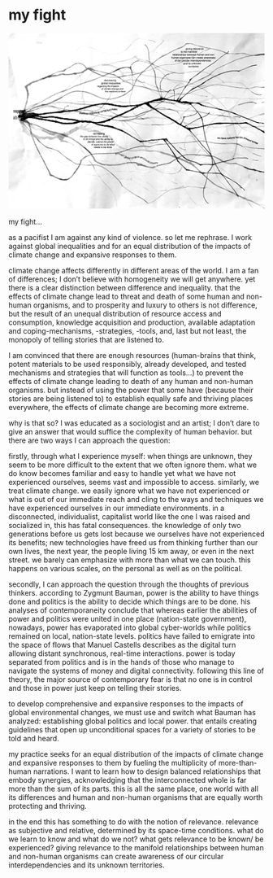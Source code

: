 # my fight

![](../images/myfight/poster01.jpg)

my fight...

as a pacifist I am against any kind of violence.
so let me rephrase. I work against global inequalities and for an equal distribution of the impacts of climate change and expansive responses to them.

climate change affects differently in different areas of the world. I am a fan of differences; I don’t believe with homogeneity we will get anywhere. yet there is a clear distinction between difference and inequality. that the effects of climate change lead to threat and death of some human and non-human organisms, and to prosperity and luxury to others is not difference, but the result of an unequal distribution of resource access and consumption, knowledge acquisition and production, available adaptation and coping-mechanisms, -strategies, -tools, and, last but not least, the monopoly of telling stories that are listened to.

I am convinced that there are enough resources (human-brains that think, potent materials to be used responsibly, already developed, and tested mechanisms and strategies that will function as tools…) to prevent the effects of climate change leading to death of any human and non-human organisms. but instead of using the power that some have (because their stories are being listened to) to establish equally safe and thriving places everywhere, the effects of climate change are becoming more extreme.

why is that so?  I was educated as a sociologist and an artist; I don’t dare to give an answer that would suffice the complexity of human behavior.
but there are two ways I can approach the question:

firstly, through what I experience myself: when things are unknown, they seem to be more difficult to the extent that we often ignore them. what we do know becomes familiar and easy to handle yet what we have not experienced ourselves, seems vast and impossible to access.
similarly, we treat climate change. we easily ignore what we have not experienced or what is out of our immediate reach and cling to the ways and techniques we have experienced ourselves in our immediate environments. in a disconnected, individualist, capitalist world like the one I was raised and socialized in, this has fatal consequences. the knowledge of only two generations before us gets lost because we ourselves have not experienced its benefits; new technologies have freed us from thinking further than our own lives, the next year, the people living 15 km away, or even in the next street. we barely can emphasize with more than what we can touch. this happens on various scales, on the personal as well as on the political.

secondly, I can approach the question through the thoughts of previous thinkers. according to Zygmunt Bauman, power is the ability to have things done and politics is the ability to decide which things are to be done. his analyses of contemporaneity conclude that whereas earlier the abilities of power and politics were united in one place (nation-state government), nowadays, power has evaporated into global cyber-worlds while politics remained on local, nation-state levels. politics have failed to emigrate into the space of flows that Manuel Castells describes as the digital turn allowing distant synchronous, real-time interactions. power is today separated from politics and is in the hands of those who manage to navigate the systems of money and digital connectivity.
following this line of theory, the major source of contemporary fear is that no one is in control and those in power just keep on telling their stories.

to develop comprehensive and expansive responses to the impacts of global environmental changes, we must use and switch what Bauman has analyzed: establishing global politics and local power. that entails creating guidelines that open up unconditional spaces for a variety of stories to be told and heard.

my practice seeks for an equal distribution of the impacts of climate change and expansive responses to them by fueling the multiplicity of more-than-human narrations. I want to learn how to design balanced relationships that embody synergies, acknowledging that the interconnected whole is far more than the sum of its parts. this is all the same place, one world with all its differences and human and non-human organisms that are equally worth protecting and thriving.

in the end this has something to do with the notion of relevance. relevance as subjective and relative, determined by its space-time conditions. what do we learn to know and what do we not? what gets relevance to be known/ be experienced? giving relevance to the manifold relationships between human and non-human organisms can create awareness of our circular interdependencies and its unknown territories.
